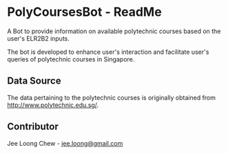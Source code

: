 # PolyCoursesBot - ReadMe
A Bot to provide information on available polytechnic courses based on the user's ELR2B2 inputs.

The bot is developed to enhance user's interaction and facilitate user's queries of polytechnic courses in Singapore.

## Data Source

The data pertaining to the polytechnic courses is originally obtained from http://www.polytechnic.edu.sg/.

## Contributor

Jee Loong Chew - jee.loong@gmail.com
